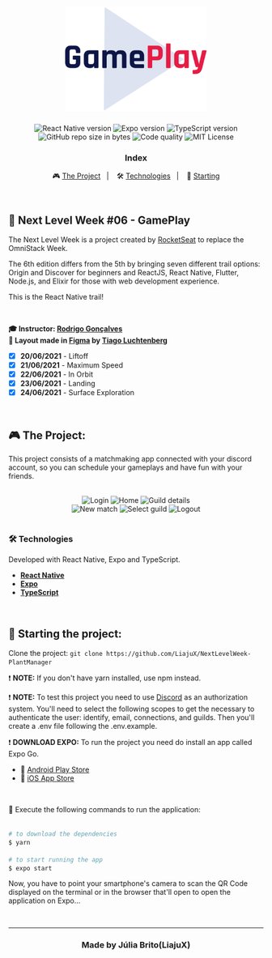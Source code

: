 <h1 align="center">
  <img src="./src/assets/logo.svg" alt="PlantManager" width="280px">
</h1>

<p align="center">  
  <img alt="React Native version" src="https://img.shields.io/badge/React_Native-v0.63.0-60dafb?style=flat&logoColor=60dafb&logo=react">
  
  <img alt="Expo version" src="https://img.shields.io/badge/Expo-v41.0.1-blue?style=flat&logo=expo">

  <img alt="TypeScript version" src="https://img.shields.io/badge/TypeScript-v4.0.0-007acc?style=flat&logoColor=007acc&logo=typescript">

  <br>
  
  <img alt="GitHub repo size in bytes" src="https://img.shields.io/github/repo-size/LiajuX/NextLevelWeek-GamePlay?color=green">
  
  <img alt="Code quality" src="https://api.codacy.com/project/badge/Grade/722ecf5da4644001995eba58bb45bfe9">
  
   <img alt="MIT License" src="https://img.shields.io/github/license/LiajuX/NextLevelWeek-GamePlay">
</p>

<h3 align="center">
  Index
</h3>

<p align="center">
  🎮 <a href="#%EF%B8%8F-the-project">The Project</a>&nbsp;&nbsp;&nbsp;|&nbsp;&nbsp;&nbsp;
  🛠 <a href="#-technologies">Technologies</a>&nbsp;&nbsp;&nbsp;|&nbsp;&nbsp;&nbsp;
  🏁 <a href="#-starting-the-project">Starting</a>
</p>

<br>

## 🚀 Next Level Week #06 - GamePlay  
The Next Level Week is a project created by [RocketSeat](https://rocketseat.com.br/) to replace the OmniStack Week. 

The 6th edition differs from the 5th by bringing seven different trail options: Origin and Discover for beginners and ReactJS, React Native, Flutter, Node.js, and Elixir for those with web development experience. 

This is the React Native trail!

<br>

**🎓  Instructor: [Rodrigo Gonçalves](https://br.linkedin.com/in/rodrigo-gon%C3%A7alves-santana)**<br>
**🎨  Layout made in [Figma](https://www.figma.com/) by [Tiago Luchtenberg](https://www.instagram.com/tiagoluchtenberg/)**<br>

- [X] **20/06/2021** - Liftoff
- [X] **21/06/2021** - Maximum Speed
- [X] **22/06/2021** - In Orbit
- [X] **23/06/2021** - Landing
- [X] **24/06/2021** - Surface Exploration

<br> 

## 🎮 The Project:

This project consists of a matchmaking app connected with your discord account, so you can schedule your gameplays and have fun with your friends.
<br>
<br>
<div align="center">
  <img src="https://user-images.githubusercontent.com/53796370/124181095-75682180-da8b-11eb-925c-804d5abb152b.png" alt="Login" width="250">
  <img src="https://user-images.githubusercontent.com/53796370/124181090-7436f480-da8b-11eb-8847-17d9a6a09f3a.png" alt="Home" width="250">
  <img src="https://user-images.githubusercontent.com/53796370/124181129-7e58f300-da8b-11eb-874a-104bfec45ae4.png" alt="Guild details" width="250">
</div>

<div align="center">
  <img src="https://user-images.githubusercontent.com/53796370/124181113-7a2cd580-da8b-11eb-92f0-ea36a40fd0cc.png" alt="New match" width="250">
  <img src="https://user-images.githubusercontent.com/53796370/124181132-7f8a2000-da8b-11eb-9682-f2e1ab308ec8.png" alt="Select guild" width="250">
  <img src="https://user-images.githubusercontent.com/53796370/124181144-82851080-da8b-11eb-9744-002858b0a332.png" alt="Logout" width="250">
</div>

<br>

### 🛠 Technologies
Developed with React Native, Expo and TypeScript.

- **[React Native](https://reactnative.dev/)**
- **[Expo](https://expo.io/)**
- **[TypeScript](https://www.typescriptlang.org/)**
<br>

## 🏁 Starting the project:

Clone the project: `git clone https://github.com/LiajuX/NextLevelWeek-PlantManager`

❗ **NOTE:** If you don't have yarn installed, use npm instead.
<br>

❗ **NOTE:** To test this project you need to use [Discord](https://discord.com/developers/applications) as an authorization system. 
You'll need to select the following scopes to get the necessary to authenticate the user: identify, email, connections, and guilds. Then you'll create a .env file following the .env.example.
<br>

❗ **DOWNLOAD EXPO:** To run the project you need do install an app called Expo Go.
<br>
- 🤖 [Android Play Store](https://play.google.com/store/apps/details?id=host.exp.exponent)
- 🍎 [iOS App Store](https://itunes.com/apps/exponent)

<br>

📱 Execute the following commands to run the application:

````zsh

# to download the dependencies
$ yarn

# to start running the app
$ expo start

````
Now, you have to point your smartphone's camera to scan the QR Code displayed on the terminal or in the browser that'll open to open the application on Expo...

<br>

---

<h3 align="center" >
  Made by Júlia Brito(LiajuX)
</h3>
